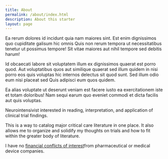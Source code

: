 ```yaml
---
title: About
permalink: /about/index.html
description: About this starter
layout: page
---
```


Ea rerum dolores id incidunt quia nam maiores sint. Est enim dignissimos quo cupiditate galisum hic omnis Quis non rerum tempora ut necessitatibus tenetur ut possimus tempore! Sit vitae maiores aut nihil tempore sed debitis harum!

Id obcaecati labore sit voluptatem illum ex dignissimos quaerat est porro quod. Aut voluptatibus quos aut similique quaerat sed illum quidem in nisi porro eos quis voluptas hic internos delectus sit quod sunt. Sed illum odio eum nisi placeat sed Quis adipisci eum quos quidem.

Ea alias voluptate ut deserunt veniam est facere iusto ea exercitationem iste et totam doloribus! Nam sequi earum quo eveniet commodi et dicta facilis aut quis voluptas.


Neurointensivist interested in reading, interpretation, and application of clinical trial findings.

This is a way to catalog major critical care literature in one place. It also allows me to organize and solidify my thoughts on trials and how to fit within the greater body of literature.

I have no [financial conflicts of interest](https://openpaymentsdata.cms.gov/physician/5701805)from pharmaceutical or medical device companies.